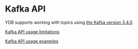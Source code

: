 # Kafka API

YDB supports working with topics using [the Kafka version 3.4.0](https://kafka.apache.org/34/documentation.html). 

[Kafka API usage limitations](constraints.md)

[Kafka API usage examples](examples.md)